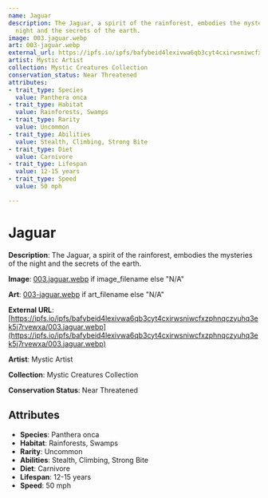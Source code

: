 ```yaml
---
name: Jaguar
description: The Jaguar, a spirit of the rainforest, embodies the mysteries of the
  night and the secrets of the earth.
image: 003.jaguar.webp
art: 003-jaguar.webp
external_url: https://ipfs.io/ipfs/bafybeid4lexivwa6qb3cyt4cxirwsniwcfxzphnqczyuhq3ek5j7rvewxa/003.jaguar.webp
artist: Mystic Artist
collection: Mystic Creatures Collection
conservation_status: Near Threatened
attributes:
- trait_type: Species
  value: Panthera onca
- trait_type: Habitat
  value: Rainforests, Swamps
- trait_type: Rarity
  value: Uncommon
- trait_type: Abilities
  value: Stealth, Climbing, Strong Bite
- trait_type: Diet
  value: Carnivore
- trait_type: Lifespan
  value: 12-15 years
- trait_type: Speed
  value: 50 mph

---
```


# Jaguar

**Description**: The Jaguar, a spirit of the rainforest, embodies the mysteries of the night and the secrets of the earth.

**Image**: [003.jaguar.webp](./003.jaguar.webp) if image_filename else "N/A"

**Art**: [003-jaguar.webp](./003-jaguar.webp) if art_filename else "N/A"

**External URL**: [https://ipfs.io/ipfs/bafybeid4lexivwa6qb3cyt4cxirwsniwcfxzphnqczyuhq3ek5j7rvewxa/003.jaguar.webp](https://ipfs.io/ipfs/bafybeid4lexivwa6qb3cyt4cxirwsniwcfxzphnqczyuhq3ek5j7rvewxa/003.jaguar.webp)

**Artist**: Mystic Artist

**Collection**: Mystic Creatures Collection

**Conservation Status**: Near Threatened

## Attributes
- **Species**: Panthera onca
- **Habitat**: Rainforests, Swamps
- **Rarity**: Uncommon
- **Abilities**: Stealth, Climbing, Strong Bite
- **Diet**: Carnivore
- **Lifespan**: 12-15 years
- **Speed**: 50 mph

